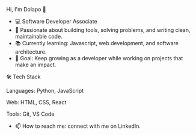 Hi, I'm Dolapo 👋

- 💻 Software Developer Associate
- 🚀 Passionate about building tools, solving problems, and writing clean, maintainable code.
- 📚 Currently learning: Javascript, web development, and software architecture.
- 🎯 Goal: Keep growing as a developer while working on projects that make an impact.

🛠 Tech Stack

Languages: Python, JavaScript

Web: HTML, CSS, React

Tools: Git, VS Code
 - 📫 How to reach me:  connect with me on LinkedIn.

